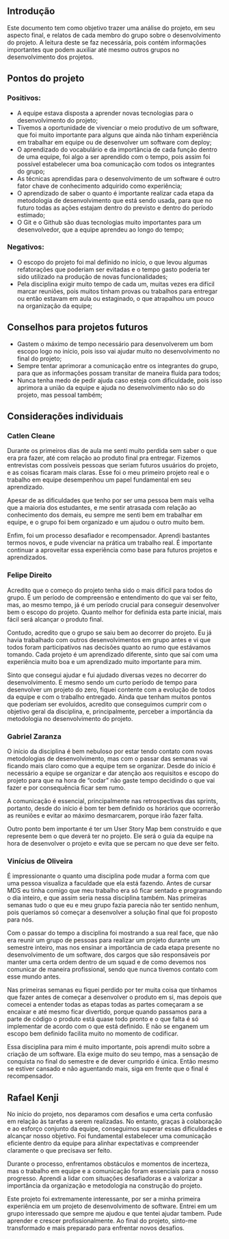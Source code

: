 ## Introdução
Este documento tem como objetivo trazer uma análise do projeto, em seu aspecto final, e relatos de cada membro do grupo sobre o desenvolvimento do projeto.
A leitura deste se faz necessária, pois contém informações importantes que podem auxiliar até mesmo outros grupos no desenvolvimento dos projetos.

## Pontos do projeto
### Positivos:
- A equipe estava disposta a aprender novas tecnologias para o desenvolvimento do projeto;
- Tivemos a oportunidade de vivenciar o meio produtivo de um software, que foi muito importante para alguns que ainda não tinham experiência em trabalhar em equipe ou de desenvolver um software com deploy;
- O aprendizado do vocabulário e da importância de cada função dentro de uma equipe, foi algo a ser aprendido com o tempo, pois assim foi possível estabelecer uma boa comunicação com todos os integrantes do grupo;
- As técnicas aprendidas para o desenvolvimento de um software é outro fator chave de conhecimento adquirido como experiência;
- O aprendizado de saber o quanto é importante realizar cada etapa da metodologia de desenvolvimento que está sendo usada, para que no futuro todas as ações estajam dentro do previsto e dentro do período estimado;
- O Git e o Github são duas tecnologias muito importantes para um desenvolvedor, que a equipe aprendeu ao longo do tempo;

### Negativos:
- O escopo do projeto foi mal definido no início, o que levou algumas refatorações que poderiam ser evitadas e o tempo gasto poderia ter sido utilizado na produção de novas funcionalidades;
- Pela disciplina exigir muito tempo de cada um, muitas vezes era difícil marcar reuniões, pois muitos tinham provas ou trabalhos para entregar ou então estavam em aula ou estaginado, o que atrapalhou um pouco na organização da equipe;

## Conselhos para projetos futuros
- Gastem o máximo de tempo necessário para desenvolverem um bom escopo logo no início, pois isso vai ajudar muito no desenvolvimento no final do projeto;
- Sempre tentar aprimorar a comunicação entre os integrantes do grupo, para que as informações possam transitar de maneira fluída para todos;
- Nunca tenha medo de pedir ajuda caso esteja com dificuldade, pois isso aprimora a união da equipe e ajuda no desenvolvimento não so do projeto, mas pessoal também;

## Considerações individuais
### Catlen Cleane
Durante os primeiros dias de aula me senti muito perdida sem saber o que era pra fazer, até com relação ao produto final pra entregar. Fizemos entrevistas com possíveis pessoas que seriam futuros usuários do projeto, e as coisas ficaram mais claras. Esse foi o meu primeiro projeto real e o trabalho em equipe desempenhou um papel fundamental em seu aprendizado.

Apesar de as dificuldades que tenho por ser uma pessoa bem mais velha que a maioria dos estudantes, e me sentir atrasada com relação ao conhecimento dos demais, eu sempre me senti bem em trabalhar em equipe, e o grupo foi bem organizado e um ajudou o outro muito bem.

Enfim, foi um processo desafiador e recompensador. Aprendi bastantes termos novos, e pude vivenciar na prática um trabalho real. É importante continuar a aproveitar essa experiência como base para futuros projetos e aprendizados.

### Felipe Direito

Acredito que o começo do projeto tenha sido o mais difícil para todos do grupo. É um período de compreensão e entendimento do que vai ser feito, mas, ao mesmo tempo, já é um período crucial para conseguir desenvolver bem o escopo do projeto. Quanto melhor for definida esta parte inicial, mais fácil será alcançar o produto final.

Contudo, acredito que o grupo se saiu bem ao decorrer do projeto. Eu já havia trabalhado com outros desenvolvimentos em grupo antes e vi que todos foram participativos nas decisões quanto ao rumo que estávamos tomando. Cada projeto é um aprendizado diferente, sinto que saí com uma experiência muito boa e um aprendizado muito importante para mim.

Sinto que consegui ajudar e fui ajudado diversas vezes no decorrer do desenvolvimento. E mesmo sendo um curto período de tempo para desenvolver um projeto do zero, fiquei contente com a evolução de todos da equipe e com o trabalho entregado. Ainda que tenham muitos pontos que poderiam ser evoluídos, acredito que conseguimos cumprir com o objetivo geral da disciplina, e, principalmente, perceber a importância da metodologia no desenvolvimento do projeto.


### Gabriel Zaranza
O início da disciplina é bem nebuloso por estar tendo contato com novas metodologias de desenvolvimento, mas com o passar das semanas vai ficando mais claro como que a equipe tem se organizar. Desde do início é necessário a equipe se organizar e dar atenção aos requisitos e escopo do projeto para que na hora de “codar” não gaste tempo decidindo o que vai fazer e por consequência ficar sem rumo.

A comunicação é essencial, principalmente nas retrospectivas das sprints, portanto, desde do início é bom ter bem definido os horários que ocorrerão as reuniões e evitar ao máximo desmarcarem, porque irão fazer falta.

Outro ponto bem importante é ter um User Story Map bem construído e que represente bem o que deverá ter no projeto. Ele será o guia da equipe na hora de desenvolver o projeto e evita que se percam no que deve ser feito.

### Vinícius de Oliveira
É impressionante o quanto uma disciplina pode mudar a forma com que uma pessoa visualiza a faculdade que ela está fazendo. Antes de cursar MDS eu tinha comigo que meu trabalho era só ficar sentado e programando o dia inteiro, e que assim seria nessa disciplina também. Nas primeiras semanas tudo o que eu e meu grupo fazia parecia não ter sentido nenhum, pois queríamos só começar a desenvolver a solução final que foi proposto para nós.

Com o passar do tempo a disciplina foi mostrando a sua real face, que não era reunir um grupo de pessoas para realizar um projeto durante um semestre inteiro, mas nos ensinar a importância de cada etapa presente no desenvolvimento de um software, dos cargos que são responsáveis por manter uma certa ordem dentro de um squad e de como devemos nos comunicar de maneira profissional, sendo que nunca tivemos contato com esse mundo antes.

Nas primeiras semanas eu fiquei perdido por ter muita coisa que tínhamos que fazer antes de começar a desenvolver o produto em si, mas depois que comecei a entender todas as etapas todas as partes começaram a se encaixar e até mesmo ficar divertido, porque quando passamos para a parte de código o produto está quase todo pronto e o que falta é só implementar de acordo com o que está definido. E não se enganem um escopo bem definido facilita muito no momento de codificar.

Essa disciplina para mim é muito importante, pois aprendi muito sobre a criação de um software. Ela exige muito do seu tempo, mas a sensação de conquista no final do semestre e de dever cumprido é única. Então mesmo se estiver cansado e não aguentando mais, siga em frente que o final é recompensador.

## Rafael Kenji
No início do projeto, nos deparamos com desafios e uma certa confusão em relação às tarefas a serem realizadas. No entanto, graças à colaboração e ao esforço conjunto da equipe, conseguimos superar essas dificuldades e alcançar nosso objetivo. Foi fundamental estabelecer uma comunicação eficiente dentro da equipe para alinhar expectativas e compreender claramente o que precisava ser feito.

Durante o processo, enfrentamos obstáculos e momentos de incerteza, mas o trabalho em equipe e a comunicação foram essenciais para o nosso progresso. Aprendi a lidar com situações desafiadoras e a valorizar a importância da organização e metodologia na construção do projeto.

Este projeto foi extremamente interessante, por ser a minha primeira experiência em um projeto de desenvolvimento de software. Entrei em um grupo interessado que sempre me ajudou e que tentei ajudar tambem. Pude aprender e crescer profissionalmente. Ao final do projeto, sinto-me transformado e mais preparado para enfrentar novos desafios.